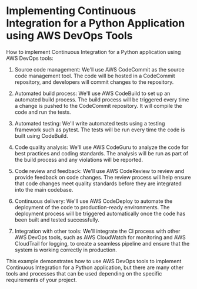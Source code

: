 # Implementing Continuous Integration for a Python Application using AWS DevOps Tools

How to implement Continuous Integration for a Python application using AWS DevOps tools:

1. Source code management: We'll use AWS CodeCommit as the source code management tool. The code will be hosted in a CodeCommit repository, and developers will commit changes to the repository.
    
2. Automated build process: We'll use AWS CodeBuild to set up an automated build process. The build process will be triggered every time a change is pushed to the CodeCommit repository. It will compile the code and run the tests.
    
3. Automated testing: We'll write automated tests using a testing framework such as pytest. The tests will be run every time the code is built using CodeBuild.
    
4. Code quality analysis: We'll use AWS CodeGuru to analyze the code for best practices and coding standards. The analysis will be run as part of the build process and any violations will be reported.
    
5. Code review and feedback: We'll use AWS CodeReview to review and provide feedback on code changes. The review process will help ensure that code changes meet quality standards before they are integrated into the main codebase.
    
6. Continuous delivery: We'll use AWS CodeDeploy to automate the deployment of the code to production-ready environments. The deployment process will be triggered automatically once the code has been built and tested successfully.
    
7. Integration with other tools: We'll integrate the CI process with other AWS DevOps tools, such as AWS CloudWatch for monitoring and AWS CloudTrail for logging, to create a seamless pipeline and ensure that the system is working correctly in production.
    

This example demonstrates how to use AWS DevOps tools to implement Continuous Integration for a Python application, but there are many other tools and processes that can be used depending on the specific requirements of your project.